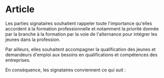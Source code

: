 # Article

Les parties signataires souhaitent rappeler toute l'importance qu'elles accordent à la formation professionnelle et notamment la priorité donnée par la branche à la formation par la voie de l'alternance pour intégrer les jeunes dans la profession.

Par ailleurs, elles souhaitent accompagner la qualification des jeunes et demandeurs d'emploi aux besoins en qualifications et compétences des entreprises.

En conséquence, les signataires conviennent ce qui suit :

  
